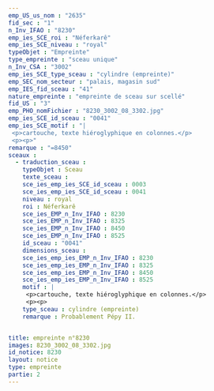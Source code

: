 ```yaml
---
emp_US_us_nom : "2635"
fid_sec : "1"
n_Inv_IFAO : "8230"
emp_ies_SCE_roi : "Néferkarê"
emp_ies_SCE_niveau : "royal"
typeObjet : "Empreinte"
type_empreinte : "sceau unique"
n_Inv_CSA : "3002"
emp_ies_SCE_type_sceau : "cylindre (empreinte)"
emp_SEC_nom_secteur : "palais, magasin sud"
emp_IES_fid_sceau : "41"
nature_empreinte : "empreinte de sceau sur scellé"
fid_US : "3"
emp_PHO_nomFichier : "8230_3002_08_3302.jpg"
emp_ies_SCE_id_sceau : "0041"
emp_ies_SCE_motif : "|
 <p>cartouche, texte hiéroglyphique en colonnes.</p>
 <p><p>"
remarque : "=8450"
sceaux :
  - traduction_sceau : 
    typeObjet : Sceau
    texte_sceau : 
    sce_ies_emp_ies_SCE_id_sceau : 0003
    sce_ies_emp_ies_SCE_id_sceau : 0041
    niveau : royal
    roi : Néferkarê
    sce_ies_EMP_n_Inv_IFAO : 8230
    sce_ies_EMP_n_Inv_IFAO : 8325
    sce_ies_EMP_n_Inv_IFAO : 8450
    sce_ies_EMP_n_Inv_IFAO : 8525
    id_sceau : "0041"
    dimensions_sceau : 
    sce_ies_emp_ies_EMP_n_Inv_IFAO : 8230
    sce_ies_emp_ies_EMP_n_Inv_IFAO : 8325
    sce_ies_emp_ies_EMP_n_Inv_IFAO : 8450
    sce_ies_emp_ies_EMP_n_Inv_IFAO : 8525
    motif : |
     <p>cartouche, texte hiéroglyphique en colonnes.</p>
     <p><p>
    type_sceau : cylindre (empreinte)
    remarque : Probablement Pépy II.


title: empreinte n°8230
images: 8230_3002_08_3302.jpg
id_notice: 8230
layout: notice
type: empreinte
partie: 2
---
```

